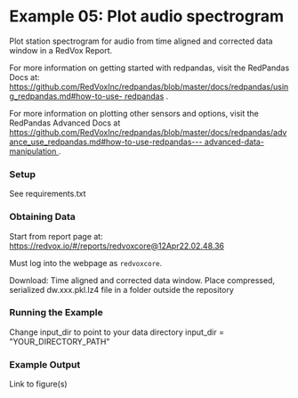 # Example 05: Plot audio spectrogram

Plot station spectrogram for audio from time aligned and corrected data window in a RedVox Report.

For more information on getting started with redpandas, visit the RedPandas Docs at:
[https://github.com/RedVoxInc/redpandas/blob/master/docs/redpandas/using_redpandas.md#how-to-use-
redpandas](https://github.com/RedVoxInc/redpandas/blob/master/docs/redpandas/using_redpandas.md#how-to-use-redpandas)
.

For more information on plotting other sensors and options, visit the RedPandas Advanced Docs at
[https://github.com/RedVoxInc/redpandas/blob/master/docs/redpandas/advance_use_redpandas.md#how-to-use-redpandas---
advanced-data-manipulation ](https://github.com/RedVoxInc/redpandas/blob/master/docs/redpandas/advance_use_redpandas.md#how-to-use-redpandas---advanced-data-manipulation)
.

### Setup

See requirements.txt

### Obtaining Data

Start from report page at:
https://redvox.io/#/reports/redvoxcore@12Apr22.02.48.36

Must log into the webpage as `redvoxcore`.

Download:
Time aligned and corrected data window.
Place compressed, serialized dw.xxx.pkl.lz4 file in a folder outside the repository

### Running the Example

Change input_dir to point to your data directory
input_dir = "YOUR_DIRECTORY_PATH"

### Example Output

Link to figure(s)
